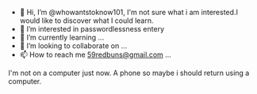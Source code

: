 - 👋 Hi, I’m @whowantstoknow101, I'm not sure what i am interested.I would like to discover what I could learn.
- 👀 I’m interested in passwordlessness entery
- 🌱 I’m currently learning ...
- 💞️ I’m looking to collaborate on ...
- 📫 How to reach me 59redbuns@gmail.com ...

<!---
whowantstoknow101/whowantstoknow101 is a ✨ special ✨ repository because its `README.md` (this file) appears on your GitHub profile.
You can click the Preview link to take a look at your changes.
--->I'm not on a computer just now. A phone so maybe i should return using a computer.

